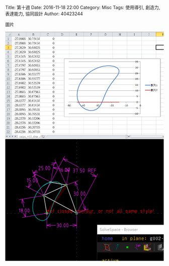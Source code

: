 Title: 第十週
Date: 2016-11-18 22:00
Category: Misc
Tags: 使用導引, 創造力, 表達能力, 協同設計
Author: 40423244

<p>圖片<p>

<img src="./../data/hw.png" width="800" />

<img src="./../data/44.png" width="800" />